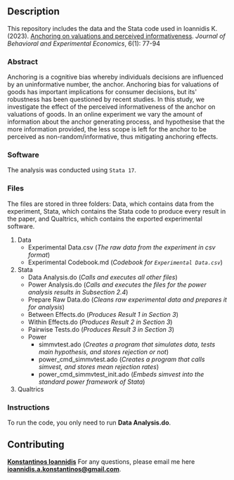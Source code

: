 ## Description

This repository includes the data and the Stata code used in Ioannidis K. (2023). [Anchoring on valuations and perceived informativeness](here_goes_link_when_published). *Journal of Behavioral and Experimental Economics*, 6(1): 77-94

### Abstract

Anchoring is a cognitive bias whereby individuals decisions are influenced by an uninformative number, the anchor. Anchoring bias for valuations of goods has important implications for consumer decisions, but its' robustness has been questioned by recent studies. In this study, we investigate the effect of the perceived informativeness of the anchor on valuations of goods. In an online experiment we vary the amount of information about the anchor generating process, and hypothesise that the more information provided, the less scope is left for the anchor to be perceived as non-random/informative, thus mitigating anchoring effects.

### Software

The analysis was conducted using ```Stata 17```.

### Files

The files are stored in three folders: Data, which contains data from the experiment, Stata, which contains the Stata code to produce every result in the paper, and Qualtrics, which contains the exported experimental software.

1. Data
   * Experimental Data.csv (*The raw data from the experiment in csv format*)
   * Experimental Codebook.md (*Codebook for ```Experimental Data.csv```*)
2. Stata
   * Data Analysis.do (*Calls and executes all other files*)
   * Power Analysis.do (*Calls and executes the files for the power analysis results in Subsection 2.4*)
   * Prepare Raw Data.do (*Cleans raw experimental data and prepares it for analysis*)
   * Between Effects.do (*Produces Result 1 in Section 3*)
   * Within Effects.do (*Produces Result 2 in Section 3*)
   * Pairwise Tests.do (*Produces Result 3 in Section 3*)
   * Power 
      * simmvtest.ado (*Creates a program that simulates data, tests main hypothesis, and stores rejection or not*)
      * power_cmd_simmvtest.ado (*Creates a program that calls simvest, and stores mean rejection rates*)
      * power_cmd_simmvtest_init.ado (*Embeds simvest into the standard power framework of Stata*)
3. Qualtrics

### Instructions
To run the code, you only need to run **Data Analysis.do**.

## Contributing

**[Konstantinos Ioannidis](http://konstantinosioannidis.com/)** 
For any questions, please email me here **ioannidis.a.konstantinos@gmail.com**.
